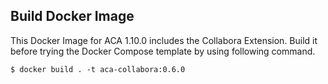 ## Build Docker Image

This Docker Image for ACA 1.10.0 includes the Collabora Extension. Build it before trying the Docker Compose template by using following command.

```
$ docker build . -t aca-collabora:0.6.0
```